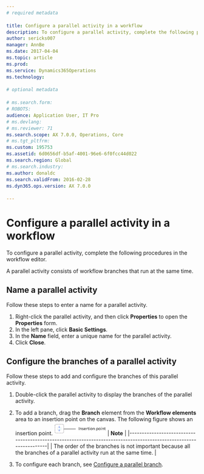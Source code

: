 ```yaml
---
# required metadata

title: Configure a parallel activity in a workflow
description: To configure a parallel activity, complete the following procedures in the workflow editor.
author: sericks007
manager: AnnBe
ms.date: 2017-04-04
ms.topic: article
ms.prod: 
ms.service: Dynamics365Operations
ms.technology: 

# optional metadata

# ms.search.form: 
# ROBOTS: 
audience: Application User, IT Pro
# ms.devlang: 
# ms.reviewer: 71
ms.search.scope: AX 7.0.0, Operations, Core
# ms.tgt_pltfrm: 
ms.custom: 195753
ms.assetid: 6d0656df-b5af-4001-96e6-6f0fcc44d022
ms.search.region: Global
# ms.search.industry: 
ms.author: donaldc
ms.search.validFrom: 2016-02-28
ms.dyn365.ops.version: AX 7.0.0

---
```


# Configure a parallel activity in a workflow

To configure a parallel activity, complete the following procedures in the workflow editor.

A parallel activity consists of workflow branches that run at the same time.

## Name a parallel activity
Follow these steps to enter a name for a parallel activity.
1.  Right-click the parallel activity, and then click **Properties** to open the **Properties** form.
2.  In the left pane, click **Basic Settings**.
3.  In the **Name** field, enter a unique name for the parallel activity.
4.  Click **Close**.

## Configure the branches of a parallel activity
Follow these steps to add and configure the branches of this parallel activity.
1.  Double-click the parallel activity to display the branches of the parallel activity.
2.  To add a branch, drag the **Branch** element from the **Workflow elements** area to an insertion point on the canvas. The following figure shows an insertion point.![Insertion point](./media/workflow_insertionpoint.gif)
    | **Note**                                                                                                         |
    |------------------------------------------------------------------------------------------------------------------|
    | The order of the branches is not important because all the branches of a parallel activity run at the same time. |

3.  To configure each branch, see [Configure a parallel branch](http://axhelp.dynamics.com/en/wiki/configure-a-parallel-branch/).



